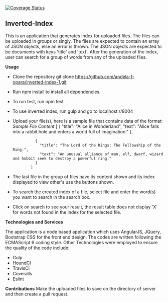 
[![Coverage Status](https://coveralls.io/repos/github/andela-f-opara/inverted-index/badge.svg?branch=master)](https://coveralls.io/github/andela-f-opara/inverted-index?branch=master)

## Inverted-Index

This is an application that generates Index for uploaded files. The files can be uploaded in groups or singly. The files are expected to contain an array of JSON objects, else an error is thrown. The JSON objects are expected to be documents with keys 'title' and 'text'. After the generation of the index, user can search for a group of words from any of the uploaded files.

**Usage**

- Clone the repository git clone https://github.com/andela-f-opara/inverted-index-1.git
- Run npm install to install all dependencies.
- To run test, run npm test
- To use inverted index, run gulp and go to localhost://8004
- Upload your file(s), here is a sample file that contains data of the format:
  *Sample File Content*
              [
                {
                  "title": "Alice in Wonderland",
                  "text": "Alice falls into a rabbit hole and enters a world full of imagination."
                },

                {
                  "title": "The Lord of the Rings: The Fellowship of the Ring.",
                  "text": "An unusual alliance of man, elf, dwarf, wizard and hobbit seek to destroy a powerful ring."
                }
              ]

- The last file in the group of files have its content shown and its index displayed to view other's use the buttons shown.
- To search the created index of a file, select file and enter the word(s) you want to search in the search box.
- Click on search to see your result, the result table does not display 'X' for words not found in the index for the selected file.

**Technologies and Services**

The application is a node based application which uses AngularJS, JQuery, Bootstrap CSS for the front end design. The codes are written following the ECMAScript 6 coding style. 
Other Technologies were employed to ensure the quality of the code include:
- Gulp
- HoundCI
- TravisCI
- Coveralls
- Eslint

**Contributions**
Make the uploaded files to save on the directory of server and then create a pull request.



